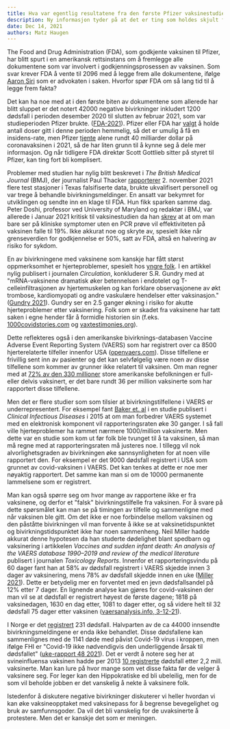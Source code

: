 ```yaml
---
title: Hva var egentlig resultatene fra den første Pfizer vaksinestudien? 
description: Ny informasjon tyder på at det er ting som holdes skjult for allmenheten. 
date: Dec 14, 2021
authors: Matz Haugen
---
```



The Food and Drug Administration (FDA), som godkjente vaksinen til Pfizer, har blitt spurt i en amerikansk rettsinstans om å fremlegge alle dokumentene som var involvert i godkjenningsprosessen av vaksinen. Som svar krever FDA å vente til 2096 med å legge frem alle dokumentene, ifølge [Aaron Siri](https://aaronsiri.substack.com/p/fda-doubles-down-asks-federal-judge) som er advokaten i saken. Hvorfor spør FDA om så lang tid til å legge frem fakta?

Det kan ha noe med at i den første biten av dokumentene som allerede har blitt sluppet er det notert 42000 negative bivirkninger inkludert 1200 dødsfall i perioden desember 2020 til slutten av februar 2021, som var studieperioden Pfizer brukte. ([FDA-2021](https://phmpt.org/wp-content/uploads/2021/11/5.3.6-postmarketing-experience.pdf)). Pfizer eller FDA har [valgt](https://trialsitenews.com/fdas-forced-hand-drops-pfizers-bombshell-safety-document/) å holde antall doser gitt i denne perioden hemmelig, så det er umulig å få en insidens-rate, men Pfizer [tjente](https://www.fool.com/investing/2021/07/13/covid-19-vaccines-how-much-revenue-in-2021/) alene rundt 40 milliarder dollar på coronavaksinen i 2021, så de har liten grunn til å kynne seg å dele mer informasjon. Og når tidligere FDA direktør Scott Gottlieb sitter på styret til Pfizer, kan ting fort bli komplisert.

Problemer med studien har nylig blitt beskrevet i *The British Medical Journal* (BMJ), der journalist Paul Thacker [rapporterer](https://www.bmj.com/content/375/bmj.n2635) 2. november 2021 flere test stasjoner i Texas falsifiserte data, brukte ukvalifisert personell og var trege å behandle bivirkningsmeldinger. En ansatt var bekymret for utviklingen og sendte inn en klage til FDA. Hun fikk sparken samme dag. Peter Doshi, professor ved University of Maryland og redaktør i BMJ, var allerede i Januar 2021 kritisk til vaksinestudien da han [skrev](https://blogs.bmj.com/bmj/2021/01/04/peter-doshi-pfizer-and-modernas-95-effective-vaccines-we-need-more-details-and-the-raw-data/) at at om man bare ser på kliniske symptomer uten en PCR prøve vil effektiviteten på vaksinen falle til 19%. Ikke akkurat noe og skryte av, spesielt ikke når grenseverdien for godkjennelse er 50%, satt av FDA, altså en halvering av risiko for sykdom.

En av bivirkningene med vaksinene som kanskje har fått størst oppmerksomhet er hjerteproblemer, spesielt hos [yngre folk](https://openvaers.com/covid-data/myo-pericarditis). I en artikkel nylig publisert i journalen *Circulation*, konkluderer S.R. Gundry med at "mRNA-vaksinene dramatisk øker betennelsen i endotelet og T-celleinfiltrasjonen av hjertemuskelen og kan forklare observasjonene av økt trombose, kardiomyopati og andre vaskulære hendelser etter vaksinasjon." ([Gundry 2021](https://www.ahajournals.org/doi/10.1161/circ.144.suppl_1.10712)). Gundry ser en 2.5 ganger økning i risiko for akutte hjerteproblemer etter vaksinering. Folk som er skadet fra vaksinene har tatt saken i egne hender får å formidle historien sin (f.eks. [1000covidstories.com](https://1000covidstories.com) og [vaxtestimonies.org](https://vaxtestimonies.org/en/)). 

Dette reflekteres også i den amerikanske bivirknings-databasen Vaccine Adverse Event Reporting System (VAERS) som har registrert over ca 8500 hjerterelaterte tilfeller innenfor USA ([openvaers.com](https://openvaers.com/covid-data)). Disse tilfellene er frivillig sent inn av pasienter og det kan selvfølgelig være noen av disse tilfellene som kommer av grunner ikke relatert til vaksinen. Om man regner med at [72% av den 330 millioner](https://ourworldindata.org/covid-vaccinations) store amerikanske befolkningen er full- eller delvis vaksinert, er det bare rundt 36 per million vaksinerte som har rapportert disse tilfellene.

Men det er flere studier som som tilsier at bivirkningstilfellene i VAERS er underrepresentert. For eksempel fant [Baker et. al](https://www.ncbi.nlm.nih.gov/pmc/articles/PMC6642796/) i en studie publisert i *Clinical Infectious Diseases* i 2015 at om man forbedrer VAERS systemet med en elektronisk komponent vil rapporteringsraten øke 30 ganger. I så fall ville hjerteproblemer ha rammet nærmere 1000/million vaksinerte. Men dette var en studie som kom ut før folk ble tvunget til å ta vaksinen, så man må regne med at rapporteringsraten må justeres noe. I tillegg vil nok alvorlighetsgraden av bivirkningen øke sannsynligheten for at noen ville rapportert den. For eksempel er det 9000 dødsfall registrert i USA som grunnet av covid-vaksinen i VAERS. Det kan tenkes at dette er noe mer nøyaktig rapportert. Det samme kan man si om de 10000 permanente lammelsene som er registrert. 

Man kan også spørre seg om hvor mange av rapportene ikke er fra vaksinene, og derfor et "falsk" bivirkningstilfelle fra vaksinen. For å svare på dette spørsmålet kan man se på timingen av tilfelle og sammenligne med når vaksinen ble gitt. Om det ikke er noe forbindelse mellom vaksinen og den påståtte bivirkningen vil man forvente å ikke se at vaksinetidspunktet og bivirkningstidspunktet ikke har noen sammenheng. Neil Miller hadde akkurat denne hypotesen da han studerte dødelighet blant spedbarn og vaksinering i artikkelen *Vaccines and sudden infant death: An analysis of the VAERS database 1990–2019 and review of the medical literature* publisert i journalen *Toxicology Reports*. Innenfor et rapporteringsvindu på 60 dager fant han at 58% av dødsfall registrert i VAERS skjedde innen 3 dager av vaksinering, mens 78% av dødsfall skjedde innen en uke ([Miller 2021](https://www.sciencedirect.com/science/article/pii/S2214750021001268)). Dette er betydelig mer en forventet med en jevn dødsfallsandel på 12% etter 7 dager. En lignende analyse kan gjøres for covid-vaksinen der man vil se at dødsfall er registrert høyest de første dagene; 1818 på vaksinedagen, 1630 en dag etter, 1081 to dager etter, og så videre helt til 32 dødsfall 75 dager etter vaksinen ([vaersanalysis.info, 3-12-21](https://vaersanalysis.info/2021/12/11/vaers-summary-for-covid-19-vaccines-through-12-03-2021/)). 

I Norge er det [registrert](https://legemiddelverket.no/godkjenning/koronavaksiner/meldte-mistenkte-bivirkninger-av-koronavaksiner) 231 dødsfall. Halvparten av de ca 44000 innsendte bivirkningsmeldingene er enda ikke behandlet. Disse dødsfallene kan sammenlignes med de 1141 døde med påvist Covid-19 virus i kroppen, men ifølge FHI er "Covid-19 ikke nødvendigvis den underliggende årsak til dødsfallet" ([uke-rapport 48 2021](https://www.fhi.no/contentassets/8a971e7b0a3c4a06bdbf381ab52e6157/vedlegg/2021/ukerapport-uke-48-29.11---05.12.21.pdf)). Det er verdt å notere seg her at svineinfluensa vaksinen hadde per 2013 [10 registrerte](https://lovoghelse.no/2021/11/02/bivirkningstallene-for-covid-vaksinene/) dødsfall etter 2,2 mill. vaksinerte. Man kan lure på hvor mange som vet disse fakta før de velger å vaksinere seg. For leger kan den Hippokratiske ed bli ubeleilig, men for de som vil beholde jobben er det vanskelig å nekte å vaksinere folk. 

Istedenfor å diskutere negative bivirkninger diskuterer vi heller hvordan vi kan øke vaksineopptaket med vaksinepass for å begrense bevegelighet og bruk av samfunnsgoder. Da vil det bli vanskelig for de uvaksinerte å protestere. Men det er kanskje det som er meningen.
